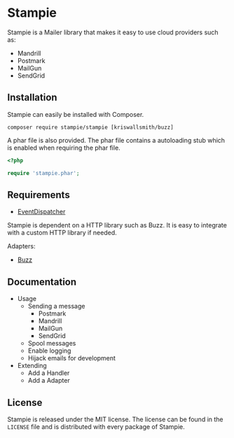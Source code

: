Stampie
=======

Stampie is a Mailer library that makes it easy to use cloud providers such as:

* Mandrill
* Postmark
* MailGun
* SendGrid

Installation
------------

Stampie can easily be installed with Composer.

```
composer require stampie/stampie [kriswallsmith/buzz]
```

A phar file is also provided. The phar file contains a autoloading stub which
is enabled when requiring the phar file.

``` php
<?php

require 'stampie.phar';
```

Requirements
------------

* [EventDispatcher](http://symfony.com/doc/current/components/event_dispatcher/)

Stampie is dependent on a HTTP library such as Buzz. It is easy to integrate with
a custom HTTP library if needed.

Adapters:

* [Buzz](http://github.com/kriswallsmith/buzz)

Documentation
-------------

* Usage
    * Sending a message
        * Postmark
        * Mandrill
        * MailGun
        * SendGrid
    * Spool messages
    * Enable logging
    * Hijack emails for development
* Extending
    * Add a Handler
    * Add a Adapter

License
-------

Stampie is released under the MIT license. The license can be found in the `LICENSE` file
and is distributed with every package of Stampie.
